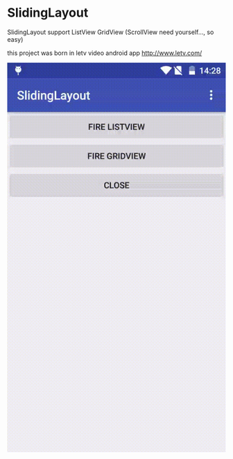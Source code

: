 # SlidingLayout
SlidingLayout support ListView GridView (ScrollView need yourself..., so easy)

this project was born in letv video android app http://www.letv.com/

![Renderings](https://github.com/songhanghang/SlidingLayout/blob/master/screenshot/A0001LRX22Gsonghang12062015142854.gif)
